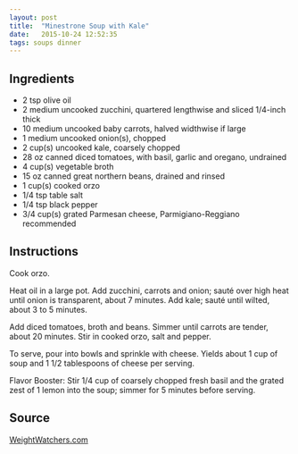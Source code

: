 ```yaml
---
layout: post
title:  "Minestrone Soup with Kale"
date:   2015-10-24 12:52:35
tags: soups dinner
---
```


Ingredients
-----------
- 2 tsp olive oil
- 2 medium uncooked zucchini, quartered lengthwise and sliced 1/4-inch thick
- 10 medium uncooked baby carrots, halved widthwise if large
- 1 medium uncooked onion(s), chopped
- 2 cup(s) uncooked kale, coarsely chopped
- 28 oz canned diced tomatoes, with basil, garlic and oregano, undrained
- 4 cup(s) vegetable broth
- 15 oz canned great northern beans, drained and rinsed
- 1 cup(s) cooked orzo
- 1/4 tsp table salt
- 1/4 tsp black pepper
- 3/4 cup(s) grated Parmesan cheese, Parmigiano-Reggiano recommended

Instructions
------------

Cook orzo.

Heat oil in a large pot. Add zucchini, carrots and onion; sauté over high heat
until onion is transparent, about 7 minutes. Add kale; sauté until wilted,
about 3 to 5 minutes.

Add diced tomatoes, broth and beans. Simmer until carrots are tender, about 20
minutes. Stir in cooked orzo, salt and pepper.

To serve, pour into bowls and sprinkle with cheese. Yields about 1 cup of soup
and 1 1/2 tablespoons of cheese per serving.

Flavor Booster: Stir 1/4 cup of coarsely chopped fresh basil and the grated
zest of 1 lemon into the soup; simmer for 5 minutes before serving.

Source
------
[WeightWatchers.com](http://www.weightwatchers.com/food/rcp/RecipePage.aspx?recipeId=95041)

